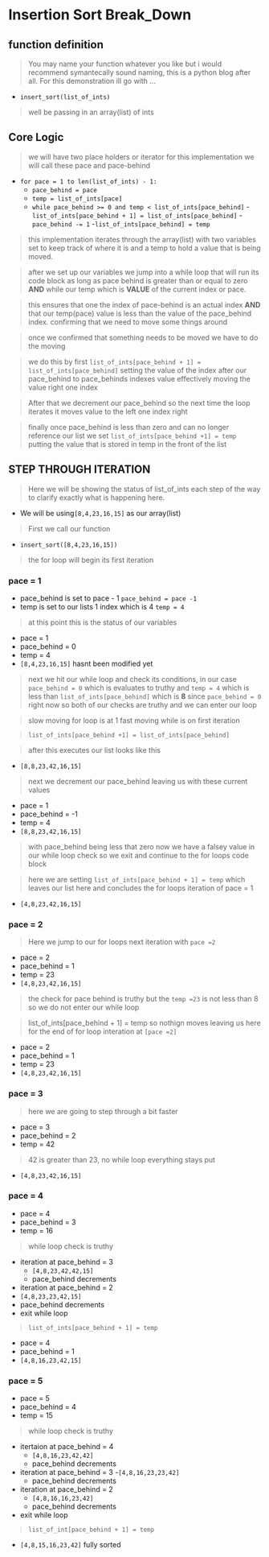 # Insertion Sort Break_Down

## function definition
 > You may name your function whatever you like but i would recommend symantecally sound naming, this is a python blog after all. For this demonstration ill go with ...

 - `insert_sort(list_of_ints)`

 > well be passing in an array(list) of ints

 ## Core Logic

 > we will have two place holders or iterator for this implementation we will call these pace and pace-behind

 - `for pace = 1 to len(list_of_ints) - 1:`
   - `pace_behind = pace `
   - `temp = list_of_ints[pace]`
   - `while pace_behind >= 0 and temp < list_of_ints[pace_behind]`
      -`list_of_ints[pace_behind + 1] = list_of_ints[pace_behind]`
      -`pace_behind -= 1`
   -`list_of_ints[pace_behind] = temp`

> this implementation iterates through the array(list) with two variables set to keep track of where it is  and a temp to hold a value that is being moved.

> after we set up our variables we jump into a while loop  that will run its code block as long as pace behind is greater than or equal to zero **AND** while our temp which is **VALUE** of the current index or pace.

> this ensures that one the index of pace-behind is an actual index **AND** that our temp(pace) value is less than the value of the pace_behind index. confirming that we need to move some things around

> once we confirmed that something needs to be moved we have to do the moving

> we do this by first `list_of_ints[pace_behind + 1] = list_of_ints[pace_behind]` setting the value of the index after our pace_behind to pace_behinds indexes value effectively moving the value right one index

> After that we decrement our pace_behind  so the next time the loop iterates it moves value to the left one index right
 

> finally  once pace_behind is less than zero and can no longer reference our list we set `list_of_ints[pace_behind +1] = temp` putting the value that is stored in temp in the front of the list

## STEP THROUGH ITERATION

> Here we will be showing the status of list_of_ints each step of the way to clarify exactly what is happening here.

- We will be using`[8,4,23,16,15]` as our array(list)

> First we call our function

- `insert_sort([8,4,23,16,15])`

> the for loop will begin its first iteration
### pace = 1
- pace_behind is set to pace - 1 `pace_behind = pace -1`
- temp is set to our lists 1 index which is 4 `temp = 4`

> at this point this is the status of our variables
- pace = 1
- pace_behind = 0
- temp = 4
- `[8,4,23,16,15]` hasnt been modified yet

> next we hit our while loop and check its conditions, in our case `pace_behind = 0` which is evaluates to truthy and `temp = 4` which is less than `list_of_ints[pace_behind]` which is **8** since `pace_behind = 0` right now so both of our checks are truthy and we can enter our loop

> slow moving for loop is at 1 fast moving while is on first iteration

> `list_of_ints[pace_behind +1] = list_of_ints[pace_behind]`

> after this executes our list looks like this
- `[8,8,23,42,16,15]`

> next we decrement our pace_behind leaving us
with these current values
- pace = 1
- pace_behind = -1
- temp = 4
- `[8,8,23,42,16,15]`

> with pace_behind being less that zero now we have a falsey value in our while loop check so we exit  and continue to the for loops code block

> here we are setting `list_of_ints[pace_behind + 1] = temp` which leaves our list here and concludes the for loops iteration of pace = 1
- `[4,8,23,42,16,15]`

### pace = 2
> Here we jump to our for loops next iteration with `pace =2`
 - pace = 2
 - pace_behind = 1
 - temp = 23
 - `[4,8,23,42,16,15]`

 > the check for pace behind is truthy but the `temp =23` is not less than  8 so we do not enter our while loop

> list_of_ints[pace_behind + 1] = temp so nothign moves leaving us here for the end of for loop interation at `[pace =2]`

- pace = 2
- pace_behind = 1
- temp = 23
- `[4,8,23,42,16,15]`

### pace = 3
 > here we are going to step through a bit faster

 - pace = 3
 - pace_behind = 2
 - temp = 42

 > 42 is greater than 23, no while loop everything stays put

 - `[4,8,23,42,16,15]`

 ### pace = 4
- pace = 4
- pace_behind = 3
- temp = 16

> while loop check is truthy
 - iteration at pace_behind = 3
   - `[4,8,23,42,42,15]`
   - pace_behind decrements
 - iteration at pace_behind = 2
  - `[4,8,23,23,42,15]`
  - pace_behind decrements
 - exit while loop

> `list_of_ints[pace_behind + 1] = temp`
 - pace = 4
 - pace_behind = 1
 - `[4,8,16,23,42,15]`

### pace = 5
- pace = 5
- pace_behind = 4
- temp = 15

> while loop check is truthy
- itertaion at pace_behind = 4
  - `[4,8,16,23,42,42]`
  - pace_behind decrements
- iteration at pace_behind = 3
  -`[4,8,16,23,23,42]`
  - pace_behind decrements
- iteration at pace_behind = 2
  - `[4,8,16,16,23,42]`
  - pace_behind decrements
- exit while loop

> `list_of_int[pace_behind + 1] = temp`
- `[4,8,15,16,23,42]` fully sorted




